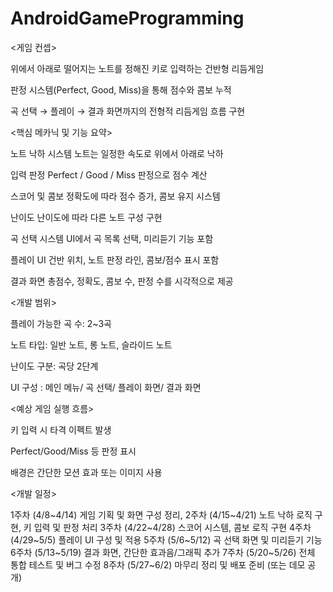 # AndroidGameProgramming
 
<게임 컨셉>

위에서 아래로 떨어지는 노트를 정해진 키로 입력하는 건반형 리듬게임

판정 시스템(Perfect, Good, Miss)을 통해 점수와 콤보 누적

곡 선택 → 플레이 → 결과 화면까지의 전형적 리듬게임 흐름 구현

<핵심 메카닉 및 기능 요약>

노트 낙하 시스템	노트는 일정한 속도로 위에서 아래로 낙하

입력 판정	Perfect / Good / Miss 판정으로 점수 계산

스코어 및 콤보	정확도에 따라 점수 증가, 콤보 유지 시스템

난이도	난이도에 따라 다른 노트 구성 구현

곡 선택 시스템	UI에서 곡 목록 선택, 미리듣기 기능 포함

플레이 UI	건반 위치, 노트 판정 라인, 콤보/점수 표시 포함

결과 화면	총점수, 정확도, 콤보 수, 판정 수를 시각적으로 제공

<개발 범위>

플레이 가능한 곡 수: 2~3곡

노트 타입: 일반 노트, 롱 노트, 슬라이드 노트

난이도 구분: 곡당 2단계

UI 구성 : 메인 메뉴/ 곡 선택/ 플레이 화면/ 결과 화면

<예상 게임 실행 흐름>

키 입력 시 타격 이펙트 발생

Perfect/Good/Miss 등 판정 표시

배경은 간단한 모션 효과 또는 이미지 사용 

<개발 일정>

1주차 (4/8~4/14)	게임 기획 및 화면 구성 정리,
2주차 (4/15~4/21)	노트 낙하 로직 구현, 키 입력 및 판정 처리
3주차 (4/22~4/28)	스코어 시스템, 콤보 로직 구현
4주차 (4/29~5/5)	플레이 UI 구성 및 적용
5주차 (5/6~5/12)	곡 선택 화면 및 미리듣기 기능
6주차 (5/13~5/19)	결과 화면, 간단한 효과음/그래픽 추가
7주차 (5/20~5/26)	전체 통합 테스트 및 버그 수정
8주차 (5/27~6/2)	마무리 정리 및 배포 준비 (또는 데모 공개)